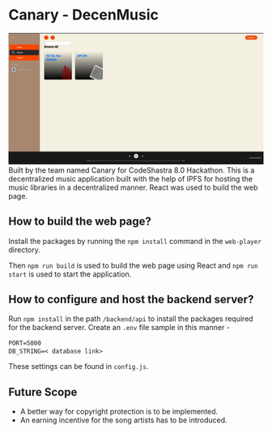 # Canary - DecenMusic
<div align="center">
<img src="./images/mainpage.jpg"/>
</div>
Built by the team named Canary for CodeShastra 8.0 Hackathon. This is a decentralized music application built with the help of IPFS for hosting the music libraries in a decentralized manner. React was used to build the web page.

## How to build the web page?

Install the packages by running the `npm install` command in the `web-player` directory.

Then `npm run build` is used to build the web page using React and `npm run start` is used to start the application.

## How to configure and host the backend server?

Run `npm install` in the path `/backend/api` to install the packages required for the backend server. Create an `.env` file sample in this manner -

```.env
PORT=5000
DB_STRING=< database link>
```

These settings can be found in `config.js`.

## Future Scope
- A better way for copyright protection is to be implemented.
- An earning incentive for the song artists has to be introduced.